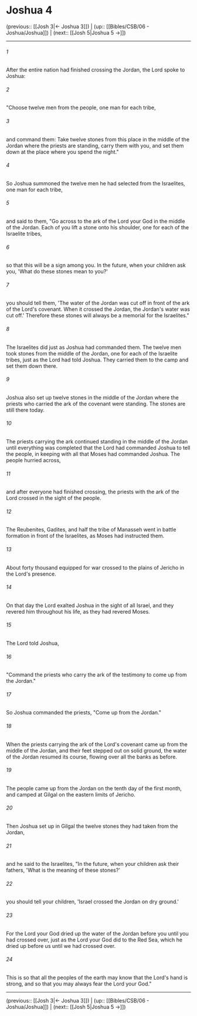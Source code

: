 # Joshua 4

(previous:: [[Josh 3|← Joshua 3]]) | (up:: [[Bibles/CSB/06 - Joshua/Joshua]]) | (next:: [[Josh 5|Joshua 5 →]])

***


###### 1 
After the entire nation had finished crossing the Jordan, the Lord spoke to Joshua: 

###### 2 
"Choose twelve men from the people, one man for each tribe, 

###### 3 
and command them: Take twelve stones from this place in the middle of the Jordan where the priests are standing, carry them with you, and set them down at the place where you spend the night." 

###### 4 
So Joshua summoned the twelve men he had selected from the Israelites, one man for each tribe, 

###### 5 
and said to them, "Go across to the ark of the Lord your God in the middle of the Jordan. Each of you lift a stone onto his shoulder, one for each of the Israelite tribes, 

###### 6 
so that this will be a sign among you. In the future, when your children ask you, 'What do these stones mean to you?' 

###### 7 
you should tell them, 'The water of the Jordan was cut off in front of the ark of the Lord's covenant. When it crossed the Jordan, the Jordan's water was cut off.' Therefore these stones will always be a memorial for the Israelites." 

###### 8 
The Israelites did just as Joshua had commanded them. The twelve men took stones from the middle of the Jordan, one for each of the Israelite tribes, just as the Lord had told Joshua. They carried them to the camp and set them down there. 

###### 9 
Joshua also set up twelve stones in the middle of the Jordan where the priests who carried the ark of the covenant were standing. The stones are still there today. 

###### 10 
The priests carrying the ark continued standing in the middle of the Jordan until everything was completed that the Lord had commanded Joshua to tell the people, in keeping with all that Moses had commanded Joshua. The people hurried across, 

###### 11 
and after everyone had finished crossing, the priests with the ark of the Lord crossed in the sight of the people. 

###### 12 
The Reubenites, Gadites, and half the tribe of Manasseh went in battle formation in front of the Israelites, as Moses had instructed them. 

###### 13 
About forty thousand equipped for war crossed to the plains of Jericho in the Lord's presence. 

###### 14 
On that day the Lord exalted Joshua in the sight of all Israel, and they revered him throughout his life, as they had revered Moses. 

###### 15 
The Lord told Joshua, 

###### 16 
"Command the priests who carry the ark of the testimony to come up from the Jordan." 

###### 17 
So Joshua commanded the priests, "Come up from the Jordan." 

###### 18 
When the priests carrying the ark of the Lord's covenant came up from the middle of the Jordan, and their feet stepped out on solid ground, the water of the Jordan resumed its course, flowing over all the banks as before. 

###### 19 
The people came up from the Jordan on the tenth day of the first month, and camped at Gilgal on the eastern limits of Jericho. 

###### 20 
Then Joshua set up in Gilgal the twelve stones they had taken from the Jordan, 

###### 21 
and he said to the Israelites, "In the future, when your children ask their fathers, 'What is the meaning of these stones?' 

###### 22 
you should tell your children, 'Israel crossed the Jordan on dry ground.' 

###### 23 
For the Lord your God dried up the water of the Jordan before you until you had crossed over, just as the Lord your God did to the Red Sea, which he dried up before us until we had crossed over. 

###### 24 
This is so that all the peoples of the earth may know that the Lord's hand is strong, and so that you may always fear the Lord your God."

***

(previous:: [[Josh 3|← Joshua 3]]) | (up:: [[Bibles/CSB/06 - Joshua/Joshua]]) | (next:: [[Josh 5|Joshua 5 →]])
